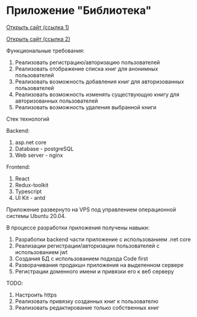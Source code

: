 # **Приложение "Библиотека"**

[Открыть сайт (ссылка 1)](http://smorgunov.online/)

[Открыть сайт (ссылка 2)](http://bbrvi1993.fvds.ru/)

Функциональные требования:

1. Реализовать регистрацию/авторизацию пользователей
2. Реализовать отображение списка книг для анонимных пользователей
3. Реализовать возможность добавления книг для авторизованных пользователей
4. Реализовать возможность изменять существующую книгу для авторизованных пользователей
5. Реализовать возможность удаления выбранной книги

Стек технологий

Backend:

1. asp.net core
2. Database - postgreSQL
3. Web server - nginx

Frontend:

1. React
2. Redux-toolkit
3. Typescript
4. UI Kit - antd

Приложение развернуто на VPS под управлением операционной системы Ubuntu 20.04.

В процессе разработки приложения получены навыки:

1. Разработки backend части приложение с использованием .net core
2. Реализации регистрации/авторизации пользователей с использованием jwt
3. Создания БД с использованием подхода Code first
4. Разворачивания продакшн приложения на выделенном сервере
5. Регистрации доменного имени и привязки его к веб серверу

TODO:

1. Настроить https
2. Реализовать привязку созданных книг к пользователю
3. Реализовать редактирование только собственных книг
